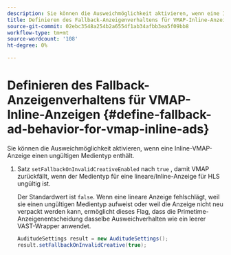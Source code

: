 ```yaml
---
description: Sie können die Ausweichmöglichkeit aktivieren, wenn eine Inline-VMAP-Anzeige einen ungültigen Medientyp enthält.
title: Definieren des Fallback-Anzeigenverhaltens für VMAP-Inline-Anzeigen
source-git-commit: 02ebc3548a254b2a6554f1ab34afbb3ea5f09bb8
workflow-type: tm+mt
source-wordcount: '108'
ht-degree: 0%

---
```


# Definieren des Fallback-Anzeigenverhaltens für VMAP-Inline-Anzeigen {#define-fallback-ad-behavior-for-vmap-inline-ads}

Sie können die Ausweichmöglichkeit aktivieren, wenn eine Inline-VMAP-Anzeige einen ungültigen Medientyp enthält.

1. Satz `setFallbackOnInvalidCreativeEnabled` nach `true` , damit VMAP zurückfällt, wenn der Medientyp für eine lineare/Inline-Anzeige für HLS ungültig ist.

   Der Standardwert ist `false`. Wenn eine lineare Anzeige fehlschlägt, weil sie einen ungültigen Medientyp aufweist oder weil die Anzeige nicht neu verpackt werden kann, ermöglicht dieses Flag, dass die Primetime-Anzeigenentscheidung dasselbe Ausweichverhalten wie ein leerer VAST-Wrapper anwendet.

   ```java
   AuditudeSettings result = new AuditudeSettings(); 
   result.setFallbackOnInvalidCreative(true);
   ```
